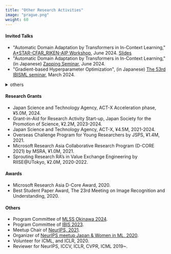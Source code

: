 ```yaml
---
title: "Other Research Activities"
image: "prague.png"
weight: 60
---
```


#### Invited Talks

* "Automatic Domain Adaptation by Transformers in In-Context Learning," [A*STAR-CFAR_RIKEN-AIP Workshop](), June 2024. [Slides](/slides/astar_aip_workshop.pdf)
* "Automatic Domain Adaptation by Transformers in In-Context Learning," (in Japanese) [Zapping Seminar](), June 2024.
* "Gradient-based Hyperparameter Optimization", (in Japanese) [The 53rd IBISML seminar](), March 2024.

<details>
<summary>others</summary>

* "Deep learning and data augmentation", (in Japanese) [The 4th TREFOIL seminar](), Feburary 2024.
* "Determinantal point processes and their applications in machine learning," (in Japanese) [ICEPP seminar](https://www.icepp.s.u-tokyo.ac.jp/collaboration/seminar.html), June 2023．
* "Towards accurate and scalable gradient-based hyperparameter optimization," Istituto Italiano di Tecnologia, May, 2023.
* "Noncommutative $C^\ast$-algebra Nets," [Japan-Vietnam AI Forum](https://viasm.edu.vn/en/hdkh/jvaif), April 2023.
* "Bayesian Model Selection for Deep Learning" (in Japanese), Zapping Seminar, 2022.
* "Data Augmentation for Deep Learning" (in Japanese), Ehime University DS Research Seminar, 2021.
* "Data Augmentation for Deep Learning" (in Japanese), Symposium on Sensing via Image Information, 2021.
* "Data Augmentation for Deep Learning" (in Japanese), StatsML Symposium, 2020.
* "Gradient-based Hyperparameter Optimization" (in Japanese), Zapping Seminar, 2020.

#### Talks

* "On Dataset Contamination by Large Generative Models" (In Japanese), [JSAI](), May 2024.
* "On Dataset Contamination by Large Generative Models" (In Japanese), [Mathematical Informatics Research Workshop @ Akita](), October 2023.
* "Stable Gradient-based Hyperparameter Optimization," [RIKEN AIP & NCU Workshops 2023](https://ai.umk.pl/start), September 2023.

</details>

#### Research Grants

* Japan Science and Technology Agency, ACT-X Acceleration phase, ¥5.0M, 2024.
* Grant-in-Aid for Research Activity Start-up, Japan Society for the Promotion of Science, ¥2.2M, 2023-2024.
* Japan Science and Technology Agency, ACT-X, ¥4.5M, 2021-2024.
* Overseas Challenge Program for Young Researchers by JSPS, ¥1.4M, 2021.
* Microsoft Research Asia Collaborative Research Program (D-CORE 2021) by MSRA, ¥1.0M, 2021.
* Sprouting Research RA’s in Value Exchange Engineering by RIISE@UTokyo, ¥2.0M, 2020-2022.

#### Awards

* Microsoft Research Asia D-Core Award, 2020.
* Best Student Paper Award, The 23rd Meeting on Image Recognition and Understanding, 2020.

#### Others

* Program Committee of [MLSS Okinawa 2024](https://groups.oist.jp/mlss).
* Program Committee of [IBIS 2023](https://ibisml.org/ibis2023/).
* Meetup Chair of [NeurIPS, 2021](https://neurips.cc/Conferences/2021).
* Organizer of [NeurIPS meetup Japan & Women in ML, 2020](https://neuripsmeetupjapan.github.io/2020).
* Volunteer for ICML, and ICLR, 2020.
* Reviewer for NeurIPS, ICCV, ICLR, CVPR, ICML 2019~.